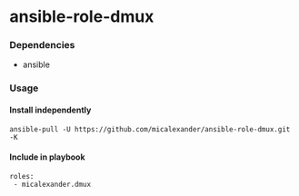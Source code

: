 # ansible-role-dmux

### Dependencies
- ansible

### Usage

#### Install independently
`ansible-pull -U https://github.com/micalexander/ansible-role-dmux.git -K`

#### Include in playbook
```
roles:
 - micalexander.dmux
```
